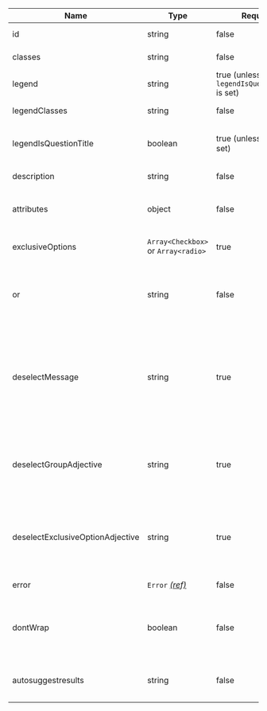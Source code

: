 | Name                             | Type                                 | Required                                     | Description                                                                                                                                                                                                |
| -------------------------------- | ------------------------------------ | -------------------------------------------- | ---------------------------------------------------------------------------------------------------------------------------------------------------------------------------------------------------------- |
| id                               | string                               | false                                        | The HTML `id` of the fieldset                                                                                                                                                                              |
| classes                          | string                               | false                                        | Classes to apply to the fieldset                                                                                                                                                                           |
| legend                           | string                               | true (unless `legendIsQuestionTitle` is set) | Text for the fieldset’s legend                                                                                                                                                                             |
| legendClasses                    | string                               | false                                        | Classes to apply to the legend element                                                                                                                                                                     |
| legendIsQuestionTitle            | boolean                              | true (unless `legend` is set)                | Creates an `h1` inside the `legend`. Use when there is only a single fieldset on the page                                                                                                                  |
| description                      | string                               | false                                        | Description for the fieldset                                                                                                                                                                               |
| attributes                       | object                               | false                                        | HTML attributes (for example, data attributes) to add to the fieldset                                                                                                                                      |
| exclusiveOptions                 | `Array<Checkbox>` or `Array<radio>`  | true                                         | Configuration for the mutually exclusive options                                                                                                                                                           |
| or                               | string                               | false                                        | Text for the “Or” label that separates the mutually exclusive checkbox from the answer options, defaults to "Or".                                                                                          |
| deselectMessage                  | string                               | true                                         | The text the aria-live alert will announce to warn that selecting the exclusive checkbox will clear or unselect all other answer options. For example, ”Selecting this will uncheck all other checkboxes”. |
| deselectGroupAdjective           | string                               | true                                         | The text the aria-live alert will announce when an answer option is cleared or unselected when the mutually exclusive checkbox is selected                                                                 |
| deselectExclusiveOptionAdjective | string                               | true                                         | The text the aria-live alert will announce when an option is cleared or unselected when the mutually exclusive checkbox is selected                                                                        |
| error                            | `Error` [_(ref)_](/components/error) | false                                        | Configuration for validation errors                                                                                                                                                                        |
| dontWrap                         | boolean                              | false                                        | Prevents fields,checkboxes,date input,duration,input and Textarea from being wrapped in a [fieldset component](/components/fieldset)                                                                       |
| autosuggestresults               | string                               | false                                        | Shows suggested options to users as they enter something into an input field                                                                                                                               |
